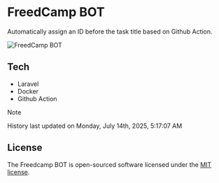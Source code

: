 # FreedCamp BOT

Automatically assign an ID before the task title based on Github Action.

![FreedCamp BOT](https://repository-images.githubusercontent.com/737932867/7d34798b-2680-471c-b089-a78a718d3d6a)

## Tech

- Laravel
- Docker
- Github Action

> [!NOTE]  
> History last updated on Monday, July 14th, 2025, 5:17:07 AM

## License

The Freedcamp BOT is open-sourced software licensed under the [MIT license](https://opensource.org/licenses/MIT).
